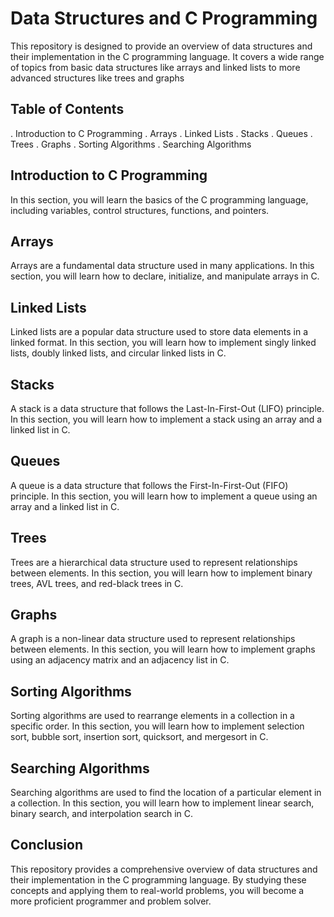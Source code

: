 # Data Structures and C Programming

This repository is designed to provide an overview of data structures and their implementation in the C programming language. It covers a wide range of topics from basic data structures like arrays and linked lists to more advanced structures like trees and graphs


## Table of Contents
. Introduction to C Programming
. Arrays
. Linked Lists
. Stacks
. Queues
. Trees
. Graphs
. Sorting Algorithms
. Searching Algorithms

## Introduction to C Programming
In this section, you will learn the basics of the C programming language, including variables, control structures, functions, and pointers.

## Arrays
Arrays are a fundamental data structure used in many applications. In this section, you will learn how to declare, initialize, and manipulate arrays in C.

## Linked Lists
Linked lists are a popular data structure used to store data elements in a linked format. In this section, you will learn how to implement singly linked lists, doubly linked lists, and circular linked lists in C.

## Stacks
A stack is a data structure that follows the Last-In-First-Out (LIFO) principle. In this section, you will learn how to implement a stack using an array and a linked list in C.

## Queues
A queue is a data structure that follows the First-In-First-Out (FIFO) principle. In this section, you will learn how to implement a queue using an array and a linked list in C.

## Trees
Trees are a hierarchical data structure used to represent relationships between elements. In this section, you will learn how to implement binary trees, AVL trees, and red-black trees in C.

## Graphs
A graph is a non-linear data structure used to represent relationships between elements. In this section, you will learn how to implement graphs using an adjacency matrix and an adjacency list in C.

## Sorting Algorithms
Sorting algorithms are used to rearrange elements in a collection in a specific order. In this section, you will learn how to implement selection sort, bubble sort, insertion sort, quicksort, and mergesort in C.

## Searching Algorithms
Searching algorithms are used to find the location of a particular element in a collection. In this section, you will learn how to implement linear search, binary search, and interpolation search in C.

## Conclusion
This repository provides a comprehensive overview of data structures and their implementation in the C programming language. By studying these concepts and applying them to real-world problems, you will become a more proficient programmer and problem solver.





